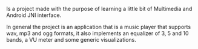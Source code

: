 Is a project made with the purpose of learning a little bit of Multimedia and Android JNI interface.

In general the project is an application that is a music player that supports wav, mp3 and ogg formats, it also implements an equalizer of 3, 5 and 10 bands, a VU meter and some generic visualizations.